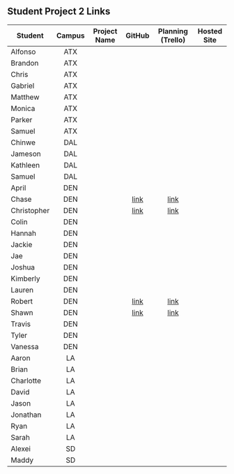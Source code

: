 ## Student Project 2 Links

| Student | Campus | Project Name | GitHub | Planning (Trello) | Hosted Site |
|---|:---:|:---:|:---:|:---:|:---:|
| Alfonso | ATX |  |  |  |  |
| Brandon | ATX |  |  |  |  |
| Chris | ATX |  |  |  |  |
| Gabriel | ATX |  |  |  |  |
| Matthew | ATX |  |  |  |  |
| Monica | ATX |  |  |  |  |
| Parker | ATX |  |  |  |  |
| Samuel | ATX |  |  |  |  |
| Chinwe | DAL |  |  |  |  |
| Jameson | DAL |  |  |  |  |
| Kathleen | DAL |  |  |  |  |
| Samuel | DAL |  |  |  |  |
| April | DEN |  |  |  |  |
| Chase | DEN |  | [link](https://github.com/chasewri/per_se) | [link](https://trello.com/b/rq88HumJ/per-se) |  |
| Christopher | DEN |  | [link](https://github.com/Chris-Violante/Vinyl-Bin) | [link](https://trello.com/b/NxDxvpKt/project-2-vinyl-bin) |  |
| Colin | DEN |  |  |  |  |
| Hannah | DEN |  |  |  |  |
| Jackie | DEN |  |  |  |  |
| Jae | DEN |  |  |  |  |
| Joshua | DEN |  |  |  |  |
| Kimberly | DEN |  |  |  |  |
| Lauren | DEN |  |  |  |  |
| Robert | DEN |  | [link](https://github.com/rperillo1/Gaming-Scheduler) | [link](https://trello.com/b/ow339QBY/crud-project) |  |
| Shawn | DEN |  | [link](https://github.com/sgluchacki/code-challenge-app) | [link](https://trello.com/b/uw6JlGMz/project-2) |  |
| Travis | DEN |  |  |  |  |
| Tyler | DEN |  |  |  |  |
| Vanessa | DEN |  |  |  |  |
| Aaron | LA |  |  |  |  |
| Brian | LA |  |  |  |  |
| Charlotte | LA |  |  |  |  |
| David | LA |  |  |  |  |
| Jason | LA |  |  |  |  |
| Jonathan | LA |  |  |  |  |
| Ryan | LA |  |  |  |  |
| Sarah | LA |  |  |  |  |
| Alexei | SD |  |  |  |  |
| Maddy | SD |  |  |  |  |

